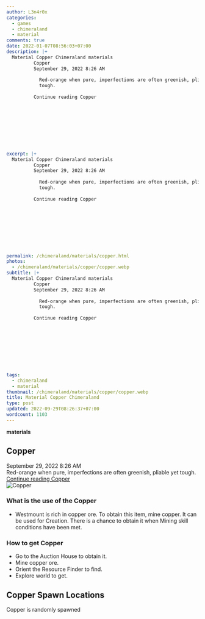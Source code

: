 ```yaml
---
author: L3n4r0x
categories:
  - games
  - chimeraland
  - material
comments: true
date: 2022-01-07T08:56:03+07:00
description: |+
  Material Copper Chimeraland materials
          Copper
          September 29, 2022 8:26 AM
          
            Red-orange when pure, imperfections are often greenish, pliable yet
            tough.
          
          Continue reading Copper
        
        
          
        
      
      
        
          
            
excerpt: |+
  Material Copper Chimeraland materials
          Copper
          September 29, 2022 8:26 AM
          
            Red-orange when pure, imperfections are often greenish, pliable yet
            tough.
          
          Continue reading Copper
        
        
          
        
      
      
        
          
            
permalink: /chimeraland/materials/copper.html
photos:
  - /chimeraland/materials/copper/copper.webp
subtitle: |+
  Material Copper Chimeraland materials
          Copper
          September 29, 2022 8:26 AM
          
            Red-orange when pure, imperfections are often greenish, pliable yet
            tough.
          
          Continue reading Copper
        
        
          
        
      
      
        
          
            
tags:
  - chimeraland
  - material
thumbnail: /chimeraland/materials/copper/copper.webp
title: Material Copper Chimeraland
type: post
updated: 2022-09-29T08:26:37+07:00
wordcount: 1103
---
```


<link
  rel="stylesheet"
  href="https://rawcdn.githack.com/dimaslanjaka/Web-Manajemen/870a349/css/bootstrap-5-3-0-alpha3-wrapper.css"
/>
<section id="bootstrap-wrapper">
  <div data-bs-theme="dark">
    <div
      class="row g-0 border rounded overflow-hidden flex-md-row mb-4 shadow-sm position-relative bg-dark text-light"
    >
      <div class="col p-4 d-flex flex-column position-static">
        <strong class="d-inline-block mb-2 text-success">materials</strong>
        <h2 class="mb-0">Copper</h2>
        <div class="mb-1 text-muted">September 29, 2022 8:26 AM</div>
        <div class="mb-2 border p-1">
          Red-orange when pure, imperfections are often greenish, pliable yet
          tough.
        </div>
        <a
          href="/chimeraland/materials/copper.html"
          class="stretched-link d-none text-primary"
          >Continue reading Copper</a
        >
      </div>
      <div class="col-auto d-none d-md-block d-lg-block">
        <img
          src="https://www.webmanajemen.com/chimeraland/materials/copper/copper.webp"
          alt="Copper"
        />
      </div>
    </div>
    <div class="row">
      <div class="col-lg-6 col-12 mb-2">
        <div class="card">
          <div class="card-body">
            <h3 class="card-title">What is the use of the Copper</h3>
            <div class="card-text">
              <ul>
                <li>
                  Westmount is rich in copper ore. To obtain this item, mine
                  copper. It can be used for Creation. There is a chance to
                  obtain it when Mining skill conditions have been met.
                </li>
              </ul>
            </div>
          </div>
        </div>
      </div>
      <div class="col-lg-6 col-12 mb-2">
        <div class="card">
          <div class="card-body">
            <h3 class="card-title">How to get Copper</h3>
            <div class="card-text">
              <ul>
                <li>Go to the Auction House to obtain it.</li>
                <li>Mine copper ore.</li>
                <li>Orient the Resource Finder to find.</li>
                <li>Explore world to get.</li>
              </ul>
            </div>
          </div>
        </div>
      </div>
      <div class="col-12 mb-2">
        <h2>Copper Spawn Locations</h2>
        <p>Copper is randomly spawned</p>
      </div>
    </div>
  </div>
</section>